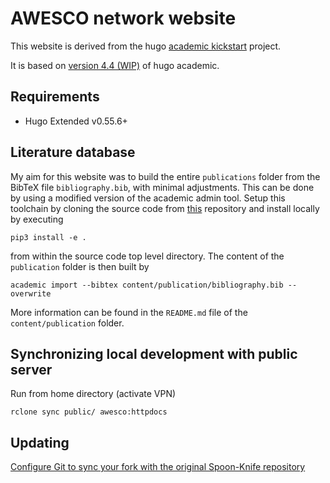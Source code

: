 # AWESCO network website

This website is derived from the hugo [academic kickstart](https://github.com/sourcethemes/academic-kickstart) project.

It is based on [version 4.4 (WIP)](https://sourcethemes.com/academic/updates/v4.4.0/) of hugo academic.

## Requirements

* Hugo Extended v0.55.6+

## Literature database

My aim for this website was to build the entire `publications` folder from the BibTeX file `bibliography.bib`, with minimal adjustments. This can be done by using a modified version of the academic admin tool. Setup this toolchain by cloning the source code from [this](https://github.com/rschmehl/academic-admin) repository and install locally by executing

    pip3 install -e .

from within the source code top level directory. The content of the `publication` folder is then built by

    academic import --bibtex content/publication/bibliography.bib --overwrite

More information can be found in the `README.md` file of the `content/publication` folder.

## Synchronizing local development with public server

Run from home directory (activate VPN)

    rclone sync public/ awesco:httpdocs

## Updating

[Configure Git to sync your fork with the original Spoon-Knife repository](https://help.github.com/en/articles/fork-a-repo#keep-your-fork-synced)
